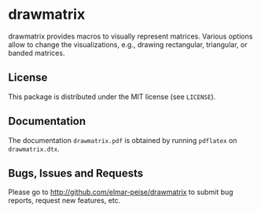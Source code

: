 drawmatrix
==========

drawmatrix provides macros to visually represent matrices.  Various options
allow to change the visualizations, e.g., drawing rectangular, triangular, or
banded matrices.

## License

This package is distributed under the MIT license (see `LICENSE`).

## Documentation

The documentation `drawmatrix.pdf` is obtained by running `pdflatex` on
`drawmatrix.dtx`.

## Bugs, Issues and Requests

Please go to http://github.com/elmar-peise/drawmatrix to submit bug reports,
request new features, etc.
